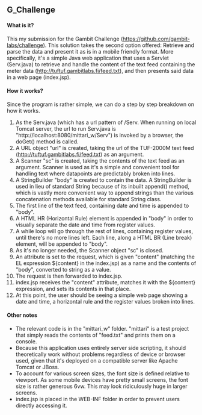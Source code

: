 ## G_Challenge

#### What is it?

This my submission for the Gambit Challenge (https://github.com/gambit-labs/challenge). This solution takes the second option offered: Retrieve and parse the data and present it as is in a mobile friendly format. More specifically, it's a simple Java web application that uses a Servlet (Serv.java) to retrieve and handle the content of the text feed containing the meter data (http://tuftuf.gambitlabs.fi/feed.txt), and then presents said data in a web page (index.jsp).

#### How it works?

Since the program is rather simple, we can do a step by step breakdown on how it works.

1. As the Serv.java (which has a url pattern of /Serv. When running on local Tomcat server, the url to run Serv.java is "http://localhost:8080/mittari_w/Serv") is invoked by a browser, the doGet() method is called.
2. A URL object "url" is created, taking the url of the TUF-2000M text feed (http://tuftuf.gambitlabs.fi/feed.txt) as an argument.
3. A Scanner "sc" is created, taking the contents of the text feed as an argument. Scanner is used as it's a simple and convenient tool for handling text where datapoints are predictably broken into lines.
4. A StringBuilder "body" is created to contain the data. A StringBuilder is used in lieu of standard String because of its inbuilt append() method, which is vastly more convenient way to append strings than the various concatenation methods available for standard String class.
5. The first line of the text feed, containing date and time is appended to "body".
6. A HTML HR (Horizontal Rule) element is appended in "body" in order to visually separate the date and time from register values.
7. A while loop will go through the rest of lines, containing register values, until there's no more lines left. Each line, along a HTML BR (Line break) element, will be appended to "body".
8. As it's no longer needed, the Scanner object "sc" is closed.
9. An attribute is set to the request, which is given "content" (matching the EL expression ${content} in the index.jsp) as a name and the contents of "body", converted to string as a value.
10. The request is then forwarded to index.jsp.
11. index.jsp receives the "content" attribute, matches it with the ${content} expression, and sets its contents in that place.
12. At this point, the user should be seeing a simple web page showing a date and time, a horizontal rule and the register values broken into lines.

#### Other notes

* The relevant code is in the "mittari_w" folder. "mittari" is a test project that simply reads the contents of "feed.txt" and prints them on a console. 
* Because this application uses entirely server side scripting, it should theoretically work without problems regardless of device or browser used, given that it's deployed on a compatible server like Apache Tomcat or JBoss.
* To account for various screen sizes, the font size is defined relative to viewport. As some mobile devices have pretty small screens, the font size is rather generous 6vw. This may look ridiculously huge in larger screens.
* index.jsp is placed in the WEB-INF folder in order to prevent users directly accessing it.
